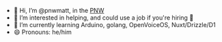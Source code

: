 - 👋 Hi, I’m @pnwmatt, in the [PNW](https://traveloregon.com/only-slightly-exaggerated/)
- 👀 I’m interested in helping, and could use a job if you're hiring 🤪
- 🌱 I’m currently learning Arduino, golang, OpenVoiceOS, Nuxt/Drizzle/D1
- 😄 Pronouns: he/him
